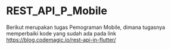 # REST_API_P_Mobile
Berikut merupakan tugas Pemograman Mobile, dimana tugasnya memperbaiki kode yang sudah ada pada link https://blog.codemagic.io/rest-api-in-flutter/
